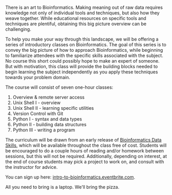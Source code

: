 
There is an art to Bioinformatics.
Making meaning out of raw data requires knowledge not only of individual tools and techniques, but also how they weave together.
While educational resources on specific tools and techniques are plentiful, obtaining this big picture overview can be challenging.

To help you make your way through this landscape, we will be offering a series of introductory classes on Bioinformatics.
The goal of this series is to convey the big picture of how to approach Bioinformatics, while beginning to familiarize attendees with the specific skills associated with the subject.
No course this short could possibly hope to make an expert of someone.
But with motivation, this class will provide the building blocks needed to begin learning the subject independently as you apply these techniques towards your problem domain.

The course will consist of seven one-hour classes:

1. Overview & remote server access
2. Unix Shell I - overview
3. Unix Shell II - learning specific utilities
4. Version Control with Git
5. Python I - syntax and data types
6. Python II - building data structures
7. Python III - writing a program

The curriculum will be drawn from an early release of [Bioinformatics Data Skills](http://shop.oreilly.com/product/0636920030157.do), which will be available throughout the class free of cost.
Students will be encouraged to do a couple hours of reading and/or homework between sessions, but this will not be required.
Additionally, depending on interest, at the end of course students may pick a project to work on, and consult with the instructor for advice.

You can sign up here: [intro-to-bioinformatics.eventbrite.com](http://intro-to-bioinformatics.eventbrite.com).

All you need to bring is a laptop.
We'll bring the pizza.


